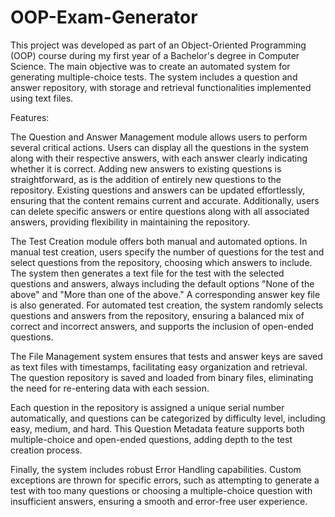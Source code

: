 # OOP-Exam-Generator
This project was developed as part of an Object-Oriented Programming (OOP) course during my first year of a Bachelor's degree in Computer Science. The main objective was to create an automated system for generating multiple-choice tests. The system includes a question and answer repository, with storage and retrieval functionalities implemented using text files.

Features:

The Question and Answer Management module allows users to perform several critical actions. Users can display all the questions in the system along with their respective answers, with each answer clearly indicating whether it is correct. Adding new answers to existing questions is straightforward, as is the addition of entirely new questions to the repository. Existing questions and answers can be updated effortlessly, ensuring that the content remains current and accurate. Additionally, users can delete specific answers or entire questions along with all associated answers, providing flexibility in maintaining the repository.

The Test Creation module offers both manual and automated options. In manual test creation, users specify the number of questions for the test and select questions from the repository, choosing which answers to include. The system then generates a text file for the test with the selected questions and answers, always including the default options "None of the above" and "More than one of the above." A corresponding answer key file is also generated. For automated test creation, the system randomly selects questions and answers from the repository, ensuring a balanced mix of correct and incorrect answers, and supports the inclusion of open-ended questions.

The File Management system ensures that tests and answer keys are saved as text files with timestamps, facilitating easy organization and retrieval. The question repository is saved and loaded from binary files, eliminating the need for re-entering data with each session.

Each question in the repository is assigned a unique serial number automatically, and questions can be categorized by difficulty level, including easy, medium, and hard. This Question Metadata feature supports both multiple-choice and open-ended questions, adding depth to the test creation process.

Finally, the system includes robust Error Handling capabilities. Custom exceptions are thrown for specific errors, such as attempting to generate a test with too many questions or choosing a multiple-choice question with insufficient answers, ensuring a smooth and error-free user experience.
